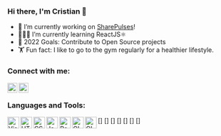 ### Hi there, I'm Cristian 👋


- 🔭 I’m currently working on [SharePulses][website]!
- 🧑🏽‍💻 I’m currently learning ReactJS⚛️ 
- 🥅 2022 Goals: Contribute to Open Source projects
- 🏋️ Fun fact: I like to go to the gym regularly for a healthier lifestyle.

### Connect with me:

[<img align="left" alt="SharePulses.com" width="22px" src="https://www.flaticon.com/free-icons/web-site">][website]
[<img align="left" alt="LinkedIn" width="22px" src="https://www.flaticon.com/free-icons/linkedin">][linkedin]

<br />

### Languages and Tools:

[<img align="left" alt="VisualStudio" width="26px" src="https://www.flaticon.com/free-icons/microsoft">]
[<img align="left" alt="HTML5" width="26px" src="https://www.flaticon.com/free-icons/html-5">]
[<img align="left" alt="CSS3" width="26px" src="https://www.flaticon.com/free-icons/css">]
[<img align="left" alt="JavaScript" width="26px" src="https://www.flaticon.com/free-icons/javascript">]
[<img align="left" alt="ReactJS" width="26px" src="https://www.flaticon.com/free-icons/react">]
[<img align="left" alt="GIT" width="26px" src="https://raw.githubusercontent.com/jmnote/z-icons/master/svg/git.svg">]
[<img align="left" alt="GIThub" width="26px" src="https://www.flaticon.com/free-icons/github">]


<br />
<br />

[website]: https://sharepulses.com/
[linkedin]: https://www.linkedin.com/in/cristian-dicu-56a8741a5/
